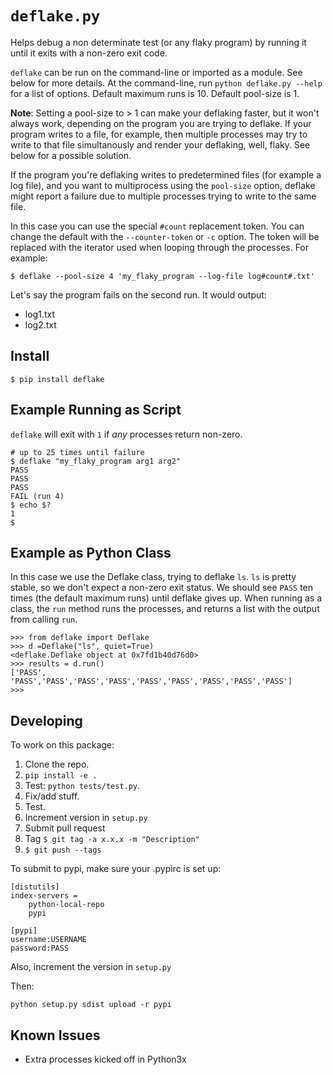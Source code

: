 # `deflake.py`

Helps debug a non determinate test (or any flaky program) by running it until it exits with a non-zero exit code.

`deflake` can be run on the command-line or imported as a module. See below for more details.
At the command-line, run `python deflake.py --help` for a list of options. Default maximum runs is
10. Default pool-size is 1. 

**Note**: Setting a pool-size to > 1 can make your deflaking faster,
but it won't always work, depending on the program you are trying to deflake. If your program
writes to a file, for example, then multiple processes may try to write to that file simultanously and
render your deflaking, well, flaky. See below for a possible solution. 

If the program you're deflaking writes to predetermined files (for example a log file), and you want
to multiprocess using the `pool-size` option, deflake might report a failure due to multiple processes
trying to write to the same file.

In this case you can use the special `#count` replacement token. You can change the default with
the `--counter-token` or `-c` option. The token will be replaced
with the iterator used when looping through the processes. For example:

```
$ deflake --pool-size 4 'my_flaky_program --log-file log#count#.txt'
```

Let's say the program fails on the second run. It would output:

- log1.txt
- log2.txt

## Install

`$ pip install deflake`

## Example Running as Script
`deflake` will exit with `1` if *any* processes return  non-zero.

```
# up to 25 times until failure
$ deflake "my_flaky_program arg1 arg2"
PASS
PASS
PASS
FAIL (run 4)
$ echo $?
1
$
```

## Example as Python Class
In this case we use the Deflake class, trying to deflake `ls`. `ls`
is pretty stable, so we don't expect a non-zero exit status.
We should see `PASS` ten times (the default maximum runs) until deflake gives up.
When running as a class, the `run` method runs the processes, and returns a list
with the output from calling `run`.

```
>>> from deflake import Deflake
>>> d =Deflake("ls", quiet=True)
<deflake.Deflake object at 0x7fd1b40d76d0>
>>> results = d.run()
['PASS', 'PASS','PASS','PASS','PASS','PASS','PASS','PASS','PASS','PASS']
>>>
```

## Developing
To work on this package:

1. Clone the repo.
1. `pip install -e .`
1. Test: `python tests/test.py`.
1. Fix/add stuff.
1. Test.
1. Increment version in `setup.py`
1. Submit pull request
1. Tag `$ git tag -a x.x.x -m "Description"`
1. `$ git push --tags`

To submit to pypi, make sure your .pypirc is set up:

```
[distutils]
index-servers =
    python-local-repo
    pypi

[pypi]
username:USERNAME
password:PASS
```

Also, increment the version in `setup.py`

Then:

```
python setup.py sdist upload -r pypi
```

## Known Issues
- Extra processes kicked off in Python3x
